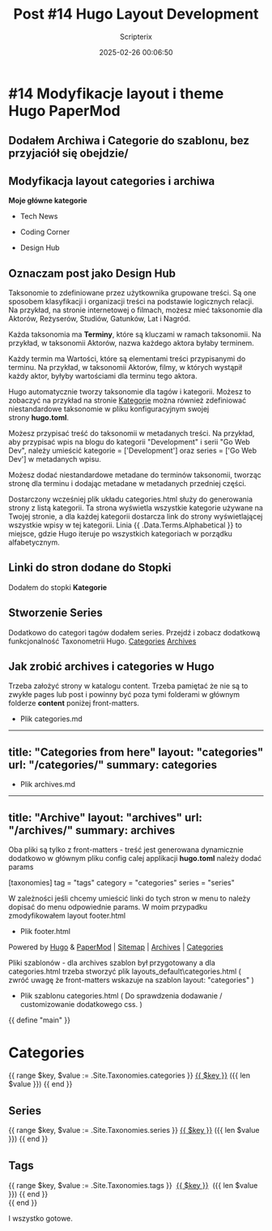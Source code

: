 ﻿---
title: "Post #14 Hugo Layout Development"
date: 2025-02-26 00:06:50
author: Scripterix
slug: 14-post-hugo-layouts-2
post_id: 519
categories:
  - "Design Hub"
tags:
  - "design-layout"
  - "hugo-generator"
original_url: "https://opengateweb.com/posts/14-post-hugo-layouts-2/"
---

# #14 Modyfikacje layout i theme Hugo PaperMod

## Dodałem Archiwa i Categorie do szablonu, bez przyjaciół się obejdzie/

## Modyfikacja layout categories i archiwa

**Moje główne kategorie**

- Tech News

- Coding Corner

- Design Hub

## Oznaczam post jako Design Hub

Taksonomie to zdefiniowane przez użytkownika grupowane treści. Są one sposobem klasyfikacji i organizacji treści na podstawie logicznych relacji. Na przykład, na stronie internetowej o filmach, możesz mieć taksonomie dla Aktorów, Reżyserów, Studiów, Gatunków, Lat i Nagród.

Każda taksonomia ma **Terminy**, które są kluczami w ramach taksonomii. Na przykład, w taksonomii Aktorów, nazwa każdego aktora byłaby terminem.

Każdy termin ma Wartości, które są elementami treści przypisanymi do terminu. Na przykład, w taksonomii Aktorów, filmy, w których wystąpił każdy aktor, byłyby wartościami dla terminu tego aktora.

Hugo automatycznie tworzy taksonomie dla tagów i kategorii. Możesz to zobaczyć na przykład na stronie [Kategorie](https://file+.vscode-resource.vscode-cdn.net/categories/) można również zdefiniować niestandardowe taksonomie w pliku konfiguracyjnym swojej strony **hugo.toml**.

Możesz przypisać treść do taksonomii w metadanych treści. Na przykład, aby przypisać wpis na blogu do kategorii "Development" i serii "Go Web Dev", należy umieścić kategorie = ['Development'] oraz series = ['Go Web Dev'] w metadanych wpisu.

Możesz dodać niestandardowe metadane do terminów taksonomii, tworząc stronę dla terminu i dodając metadane w metadanych przedniej części.

Dostarczony wcześniej plik układu categories.html służy do generowania strony z listą kategorii. Ta strona wyświetla wszystkie kategorie używane na Twojej stronie, a dla każdej kategorii dostarcza link do strony wyświetlającej wszystkie wpisy w tej kategorii. Linia {{ .Data.Terms.Alphabetical }} to miejsce, gdzie Hugo iteruje po wszystkich kategoriach w porządku alfabetycznym.

## Linki do stron dodane do Stopki

Dodałem do stopki **Kategorie**

## Stworzenie Series

Dodatkowo do categori tagów dodałem series. Przejdź i zobacz dodatkową funkcjonalność Taxonometrii Hugo. [Categories](https://file+.vscode-resource.vscode-cdn.net/categories/) [Archives](https://file+.vscode-resource.vscode-cdn.net/archives/)

## Jak zrobić archives i categories w Hugo

Trzeba założyć strony w katalogu content. Trzeba pamiętać że nie są to zwykłe pages lub post i powinny być poza tymi folderami w głównym folderze **content** poniżej front-matters.

- Plik categories.md

---
title: "Categories from here"
layout: "categories"
url: "/categories/"
summary: categories
---

- Plik archives.md

---
title: "Archive"
layout: "archives"
url: "/archives/"
summary: archives
---

Oba pliki są tylko z front-matters - treść jest generowana dynamicznie dodatkowo w głównym pliku config calej applikacji **hugo.toml** należy dodać params

[taxonomies]
  tag = "tags"
  category = "categories"
  series = "series"

W zależności jeśli chcemy umieścić linki do tych stron w menu to należy dopisać do menu odpowiednie params. W moim przypadku zmodyfikowałem layout footer.html

- Plik footer.html

<span>
        Powered by
        <a href="https://gohugo.io/" rel="noopener noreferrer" target="_blank">Hugo</a> &
        <a href="https://github.com/adityatelange/hugo-PaperMod/" rel="noopener" target="_blank">PaperMod</a> |
        <a href="/pages/sitemap" rel="noopener" target="_blank">Sitemap</a> |
        <a href="/archives/" rel="noopener" target="_blank">Archives</a> |
        <a href="/categories/" rel="noopener" target="_blank">Categories</a>
    </span>

Pliki szablonów - dla archives szablon był przygotowany a dla categories.html trzeba stworzyć plik layouts_default\categories.html ( zwróć uwagę że front-matters wskazuje na szablon layout: "categories" )

- Plik szablonu categories.html ( Do sprawdzenia dodawanie / customizowanie dodatkowego css. )

{{ define "main" }}
<div class="container">
  <h1>Categories</h1>
  {{ range $key, $value := .Site.Taxonomies.categories }}
  <a href="{{ "categories/" | relLangURL }}{{ $key | urlize }}">{{ $key }}</a> ({{ len $value }})
  {{ end }}

  <h2 style="margin-top: 2rem;">Series</h2>
  {{ range $key, $value := .Site.Taxonomies.series }}
  <a href="{{ "series/" | relLangURL }}{{ $key | urlize }}">{{ $key }}</a> ({{ len $value }})
  {{ end }}

  <h2 style="margin-top: 2rem;">Tags</h2>
  {{ range $key, $value := .Site.Taxonomies.tags }}
  <a href="{{ "tags/" | relLangURL }}{{ $key | urlize }}" style="margin-left: 0.25rem; margin-right: 0.25rem;">{{ $key }}</a> ({{ len $value }})
  {{ end }}
</div>
{{ end }}

I wszystko gotowe.
